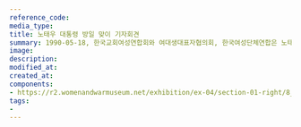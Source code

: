 ```yaml
---
reference_code:
media_type:
title: 노태우 대통령 방일 맞이 기자회견
summary: 1990-05-18, 한국교회여성연합회와 여대생대표자협의회, 한국여성단체연합은 노태우 대통령 방일 맞이 기자회견을 개최하고 일본 정부에 사죄를 요구하는 성명서를 발표했다. 
image:
description:
modified_at:
created_at:
components:
- https://r2.womenandwarmuseum.net/exhibition/ex-04/section-01-right/8_노태우%20대통령%20방일%20맞이%20기자회견.jpg
tags:
-
---
```

